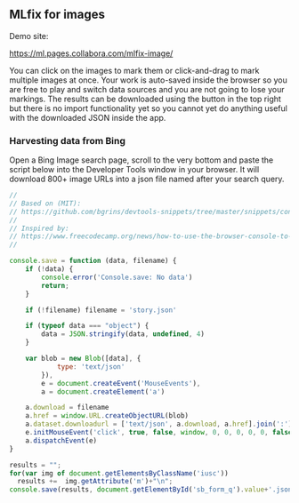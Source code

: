 ## MLfix for images

Demo site:

https://ml.pages.collabora.com/mlfix-image/

You can click on the images to mark them or click-and-drag to mark multiple images at once. Your work is auto-saved
inside the browser so you are free to play and switch data sources and you are not going to lose your markings.
The results can be downloaded using the button in the top right but there is no import functionality yet so you cannot
yet do anything useful with the downloaded JSON inside the app.

### Harvesting data from Bing

Open a Bing Image search page, scroll to the very bottom and paste the script below into the Developer Tools window in your browser.
It will download 800+ image URLs into a json file named after your search query.

```javascript
//
// Based on (MIT):
// https://github.com/bgrins/devtools-snippets/tree/master/snippets/console-save
//
// Inspired by:
// https://www.freecodecamp.org/news/how-to-use-the-browser-console-to-scrape-and-save-data-in-a-file-with-javascript-b40f4ded87ef/
//

console.save = function (data, filename) {
    if (!data) {
        console.error('Console.save: No data')
        return;
    }

    if (!filename) filename = 'story.json'

    if (typeof data === "object") {
        data = JSON.stringify(data, undefined, 4)
    }

    var blob = new Blob([data], {
            type: 'text/json'
        }),
        e = document.createEvent('MouseEvents'),
        a = document.createElement('a')

    a.download = filename
    a.href = window.URL.createObjectURL(blob)
    a.dataset.downloadurl = ['text/json', a.download, a.href].join(':')
    e.initMouseEvent('click', true, false, window, 0, 0, 0, 0, 0, false, false, false, false, 0, null)
    a.dispatchEvent(e)
}

results = "";
for(var img of document.getElementsByClassName('iusc'))
  results +=  img.getAttribute('m')+"\n";
console.save(results, document.getElementById('sb_form_q').value+'.json');
```
